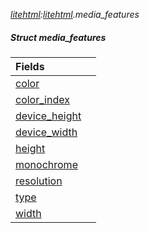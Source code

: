 _[litehtml](../../modules/litehtml/litehtml-module.md):[litehtml](../../modules/litehtml/litehtml-module.md).media\_features_
##### Struct media\_features

| Fields | |
|:---|:---|
| [color](litehtml-media_features-color.md) |  |
| [color\_index](litehtml-media_features-color_index.md) |  |
| [device\_height](litehtml-media_features-device_height.md) |  |
| [device\_width](litehtml-media_features-device_width.md) |  |
| [height](litehtml-media_features-height.md) |  |
| [monochrome](litehtml-media_features-monochrome.md) |  |
| [resolution](litehtml-media_features-resolution.md) |  |
| [type](litehtml-media_features-type.md) |  |
| [width](litehtml-media_features-width.md) |  |
